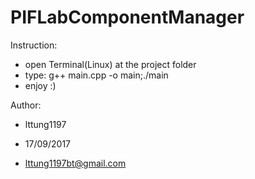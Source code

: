 # PIFLabComponentManager
Instruction:
  - open Terminal(Linux)  at the project folder
  - type: g++ main.cpp -o main;./main
  - enjoy :)
  
Author:

  - lttung1197
  
  - 17/09/2017
  
  - lttung1197bt@gmail.com
  
